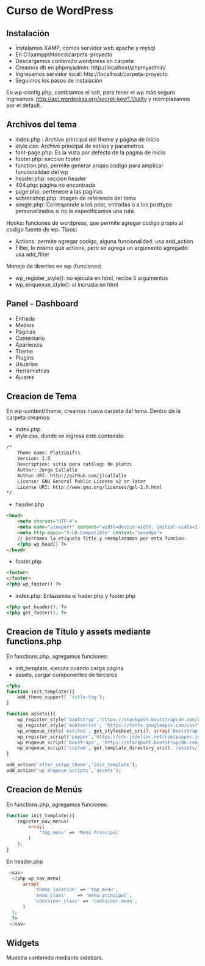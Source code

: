 # Curso de WordPress 

## Instalación
- Instalamos XAMP, comos servidor web apache y mysql
- En  C:\xampp\htdocs\carpeta-proyecto
- Descargamos contenido wordpress en carpeta
- Creamos db en phpmyadmin: http://localhost/phpmyadmin/
- Ingresamos servidor local: http://localhost/carpeta-proyecto
- Seguimos los pasos de instalación

En wp-config.php, cambiamos el salt, para tener el wp más seguro
Ingreamos: http://api.wordpress.org/secret-key/1.1/salty  y reemplazamos por el default.

## Archivos del tema
- index.php : Archivo principal del theme y página de inicio
- style.css: Archivo principal de estilos y parametros
- font-page.php: Es la vista por defecto de la pagina de inicio
- footer.php: seccion footer
- function.php, permite generar propio codigo para amplicar funcionalidad del wp
- header.php: seccion header
- 404.php: página no encontrada
- page:php, pertenece a las paginas
- schrenshop.php: imagen de referencia del tema
- simgle.php: Corresponde a los post, entradas o a los posttype personalizados si no le especificamos una ruta.

Hooks: funciones de wordpress, que permite agregar codigo propio al codigo fuente de wp.
Tipos:
  - Actions: permite agregar codigo, alguna funcionalidad: usa add_action
  - Filter, lo mismo que actions, pero se agrega un argumento agregado: usa add_filter

Manejo de liberrias en wp (funciones)
- wp_register_style(): no ejecuta en html, recibe 5 argumentos
- wp_enquevue_style(): si incrusta en html

## Panel - Dashboard
 - Entrada
- Medios
- Páginas
- Comentario
- Apariencia
- Theme
- Plugins
- Usuarios
- Herramietnas
- Ajustes

## Creacion de Tema
En wp-content/theme, creamos nueva carpeta del tema.
Dentro de la carpeta creamos:
- index.php
- style.css, donde se ingresa este contenido:
```html
/*
    Theme name: PlatziGifts
    Version: 1.0
    Description: sitio para catálogo de platzi
    Author: Jorge Callalle
    Authon URI: http://github.com/jlcallalle
    License: GNU General Public Licence v2 or later
    License URI: http://www.gnu.org/licenses/gpl-2.0.html
*/
````
- header.php
```html
<head>
    <meta charset="UTF-8">
    <meta name="viewport" content="width=device-width, initial-scale=1.0">
    <meta http-equiv="X-UA-Compatible" content="ie=edge">
    // Borramos la etiqueta Title y reemplazamos por esta funcion:
    <?php wp_head() ?>
</head>
```

- footer.php
```html
<footer>
</footer>
<?php wp_footer() ?>
```

- index.php: Enlazamos el hader.php y footer.php
```php
<?php get_header(); ?>
<?php get_footer(); ?>
```

## Creacion de Título y assets mediante functions.php

En functions.php, agregamos funciones: 
- init_template, ejecuta cuando carga página
- assets, cargar componentes de terceros

```php
<?php 
function init_template(){
    add_theme_support( 'title-tag');
}

function assets(){
    wp_register_style('bootstrap','https://stackpath.bootstrapcdn.com/bootstrap/4.4.1/css/bootstrap.min.css', '', '4.4.1','all');
    wp_register_style('montserrat', 'https://fonts.googleapis.com/css?family=Montserrat&display=swap','','1.0', 'all');
    wp_enqueue_style('estilos', get_stylesheet_uri(), array('bootstrap','montserrat'),'1.0', 'all');
    wp_register_script('popper','https://cdn.jsdelivr.net/npm/popper.js@1.16.0/dist/umd/popper.min.js','','1.16.0', true);
    wp_enqueue_script('boostraps', 'https://stackpath.bootstrapcdn.com/bootstrap/4.4.1/js/bootstrap.min.js', array('jquery','popper'),'4.4.1', true);
    wp_enqueue_script('custom', get_template_directory_uri().'/assets/js/custom.js', '', '1.0', true);
}

add_action('after_setup_theme','init_template');
add_action('wp_enqueue_scripts','assets');
```

## Creacion de Menús
En functions.php, agregamos funciones: 

```php
function init_template(){
    register_nav_menus(
        array(
            'top_menu' => 'Menú Principal'
        )
    );
}
```
En header.php
```php
 <nav>
  <?php wp_nav_menu(
      array(
          'theme_location' => 'top_menu',
          'menu_class'    => 'menu-principal',
          'container_class' => 'container-menu',
      )
  ); 
  ?>
 </nav>
```

## Widgets
Muestra contenido mediante sidebars.